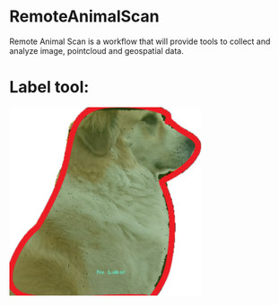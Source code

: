 # RemoteAnimalScan
Remote Animal Scan is a workflow that will provide tools to collect and analyze image, pointcloud and geospatial data.


# Label tool:

![](https://github.com/hobbitsyfeet/RemoteAnimalScan/raw/main/Logo_Final.png)
